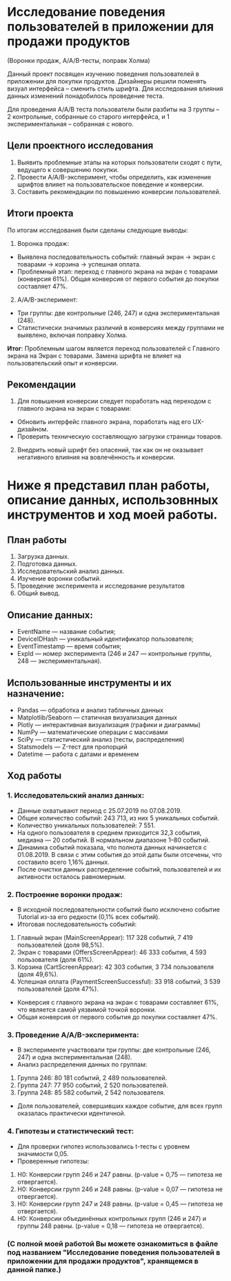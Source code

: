 # Исследование поведения пользователей в приложении для продажи продуктов
(Воронки продаж, A/A/B-тесты, поправк Холма)

Данный проект посвящен изучению поведения пользователей в приложении для покупки продуктов. Дизайнеры решили поменять визуал интерфейса – сменить стиль шрифта. Для исследования влияния данных изменений понадобилось проведение теста. 

Для проведения A/A/B теста пользователи были разбиты на 3 группы – 2 контрольные, собранные со старого интерфейса, и 1 экспериментальная – собранная с нового.

## **Цели проектного исследования**
1.	Выявить проблемные этапы на которых пользователи сходят с пути, ведущего к совершению покупки.
2.	Провести A/A/B-эксперимент, чтобы определить, как изменение шрифтов влияет на пользовательское поведение и конверсии.
3.	Составить рекомендации по повышению конверсии пользователей.

## **Итоги проекта**

По итогам исследования были сделаны следующие выводы: 
1.	Воронка продаж:
- Выявлена последовательность событий: главный экран → экран с товарами → корзина → успешная оплата.
- Проблемный этап: переход с главного экрана на экран с товарами (конверсия 61%). Общая конверсия от первого события до покупки составляет 47%.
2.	A/A/B-эксперимент:
- Три группы: две контрольные (246, 247) и одна экспериментальная (248).
- Статистически значимых различий в конверсиях между группами не выявлено, включая поправку Холма.

**Итог**: Проблемным шагом является переход пользователей с Главного экрана на Экран с товарами. Замена шрифта не влияет на пользовательский опыт и конверсии.

## **Рекомендации**
1.	Для повышения конверсии следует поработать над переходом с главного экрана на экран с товарами:
- Обновить интерфейс главного экрана, поработать над его UX-дизайном.
- Проверить техническую составляющую загрузки страницы товаров.
2.	Внедрить новый шрифт без опасений, так как он не оказывает негативного влияния на вовлечённость и конверсии.

# Ниже я представил план работы, описание данных, использовнных инструментов и ход моей работы.

## План работы
1. Загрузка данных.
2. Подготовка данных.
3. Исследовательский анализ данных.
4. Изучение воронки событий.
5. Проведение эксперимента и исследование результатов
6. Общий вывод.

## Описание данных:
- EventName — название события;
- DeviceIDHash — уникальный идентификатор пользователя;
- EventTimestamp — время события;
- ExpId — номер эксперимента (246 и 247 — контрольные группы, 248 — экспериментальная).

## Использованные инструменты и их назначение:
- Pandas — обработка и анализ табличных данных
- Matplotlib/Seaborn — статичная визуализация данных
- Plotly — интерактивная визуализация (графики и диаграммы)
- NumPy — математические операции с массивами
- SciPy — статистический анализ (тесты, распределения)
- Statsmodels — Z-тест для пропорций
- Datetime — работа с датами и временем

## **Ход работы**
### 1.	Исследовательский анализ данных:
- Данные охватывают период с 25.07.2019 по 07.08.2019.
- Общее количество событий: 243 713, из них 5 уникальных событий.
- Количество уникальных пользователей: 7 551.
- На одного пользователя в среднем приходится 32,3 события, медиана — 20 событий. В нормальном диапазоне 1–80 событий.
- Динамика событий показала, что полнота данных начинается с 01.08.2019. В связи с этим события до этой даты были отсечены, что составило всего 1,16% данных.
- После очистки данных распределение событий, пользователей и их активности осталось равномерным.
### 2.	Построение воронки продаж:
- В исходной последовательности событий было исключено событие Tutorial из-за его редкости (0,1% всех событий).
- Итоговая последовательность событий:
1.	Главный экран (MainScreenAppear): 117 328 событий, 7 419 пользователей (доля 98,5%).
2.	Экран с товарами (OffersScreenAppear): 46 333 события, 4 593 пользователя (доля 61%).
3.	Корзина (CartScreenAppear): 42 303 события, 3 734 пользователя (доля 49,6%).
4.	Успешная оплата (PaymentScreenSuccessful): 33 918 событий, 3 539 пользователей (доля 47%).
- Конверсия с главного экрана на экран с товарами составляет 61%, что является самой уязвимой точкой воронки.
- Общая конверсия от первого события до покупки составляет 47%.
### 3.	Проведение A/A/B-эксперимента:
- В эксперименте участвовали три группы: две контрольные (246, 247) и одна экспериментальная (248).
- Анализ распределения данных по группам:
1) Группа 246: 80 181 событий, 2 489 пользователей.
2) Группа 247: 77 950 событий, 2 520 пользователей.
3) Группа 248: 85 582 событий, 2 542 пользователя.
- Доля пользователей, совершивших каждое событие, для всех групп оказалась практически идентичной.
### 4.	Гипотезы и статистический тест:
- Для проверки гипотез использовались t-тесты с уровнем значимости 0,05.
- Проверенные гипотезы:
1.	H0: Конверсии групп 246 и 247 равны. (p-value = 0,75 — гипотеза не отвергается).
2.	H0: Конверсии групп 246 и 248 равны. (p-value = 0,07 — гипотеза не отвергается).
3.	H0: Конверсии групп 247 и 248 равны. (p-value = 0,45 — гипотеза не отвергается).
4.	H0: Конверсии объединённых контрольных групп (246 и 247) и группы 248 равны. (p-value = 0,18 — гипотеза не отвергается).

### (С полной моей работой Вы можете ознакомиться в файле под названием "Исследование поведения пользователей в приложении для продажи продуктов", хранящемся в данной папке.)
